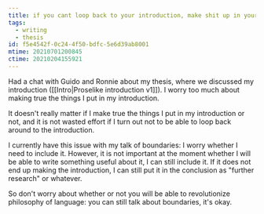 ```yaml
---
title: if you cant loop back to your introduction, make shit up in your conclusion
tags:
  - writing
  - thesis
id: f5e4542f-0c24-4f50-bdfc-5e6d39ab8001
mtime: 20210701200845
ctime: 20210204155921
---
```


Had a chat with Guido and Ronnie about my thesis, where we discussed my introduction ([[Intro|Proselike introduction v1]]). I worry too much about making true the things I put in my introduction.

It doesn't really matter if I make true the things I put in my introduction or not, and it is not wasted effort if I turn out not to be able to loop back around to the introduction.

I currently have this issue with my talk of boundaries: I worry whether I need to include it. However, it is not important at the moment whether I will be able to write something useful about it, I can still include it. If it does not end up making the introduction, I can still put it in the conclusion as "further research" or whatever.

So don't worry about whether or not you will be able to revolutionize philosophy of language: you can still talk about boundaries, it's okay.
